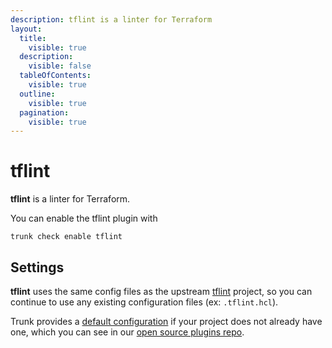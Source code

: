 ```yaml
---
description: tflint is a linter for Terraform
layout:
  title:
    visible: true
  description:
    visible: false
  tableOfContents:
    visible: true
  outline:
    visible: true
  pagination:
    visible: true
---
```


# tflint

**tflint** is a linter for Terraform.

You can enable the tflint plugin with

```shell
trunk check enable tflint
```

## Settings


**tflint** uses the same config files as the
upstream [tflint](https://github.com/terraform-linters/tflint#readme) project, so you can continue to use any
existing configuration files (ex: `.tflint.hcl`).
    

Trunk provides a [default configuration](https://github.com/trunk-io/plugins/tree/main/linters/tflint) if your project does not already have one,
which you can see in our [open source plugins repo](https://github.com/trunk-io/plugins/tree/main).
